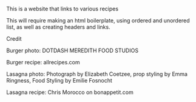 This is a website that links to various recipes

This will require making an html boilerplate, using ordered and unordered list, as well as creating headers and links.

Credit

Burger photo: DOTDASH MEREDITH FOOD STUDIOS 

Burger recipe: allrecipes.com

Lasagna photo: Photograph by Elizabeth Coetzee, prop styling by Emma Ringness, Food Styling by Emilie Fosnocht

Lasagna recipe: Chris Morocco on bonappetit.com
